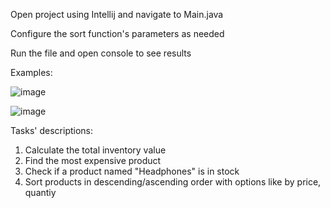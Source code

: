 Open project using Intellij and navigate to Main.java

Configure the sort function's parameters as needed

Run the file and open console to see results

Examples:

![image](https://github.com/user-attachments/assets/9fd58d7c-b433-4c42-940f-cc9e615b60ce)


![image](https://github.com/user-attachments/assets/a014cea5-e93c-4b40-a044-8a0982c7acdd)

Tasks' descriptions:

1. Calculate the total inventory value
2. Find the most expensive product
3. Check if a product named "Headphones" is in stock
4. Sort products in descending/ascending order with options like by price, quantiy
